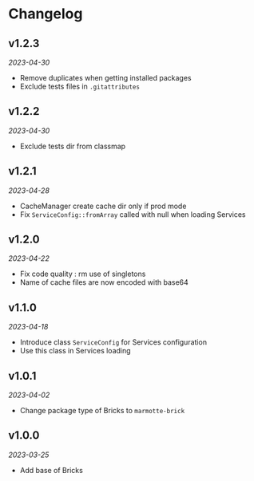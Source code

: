 # Changelog

## v1.2.3

*2023-04-30*

- Remove duplicates when getting installed packages
- Exclude tests files in `.gitattributes`

## v1.2.2

*2023-04-30*

- Exclude tests dir from classmap

## v1.2.1

*2023-04-28*

- CacheManager create cache dir only if prod mode
- Fix `ServiceConfig::fromArray` called with null when loading Services

## v1.2.0

*2023-04-22*

- Fix code quality : rm use of singletons
- Name of cache files are now encoded with base64

## v1.1.0

*2023-04-18*

- Introduce class `ServiceConfig` for Services configuration
- Use this class in Services loading

## v1.0.1

*2023-04-02*

- Change package type of Bricks to `marmotte-brick`

## v1.0.0

*2023-03-25*

- Add base of Bricks
